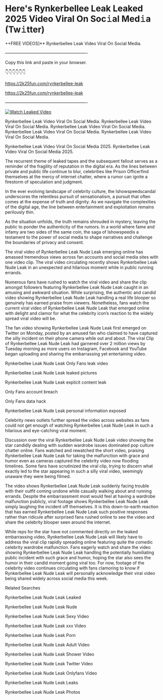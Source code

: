 # Here's Rynkerbellee Leak Leaked 2025 Video Viral On Soc𝚒al Med𝚒a (Tw𝚒tter)

++FREE VIDEOS]** Rynkerbellee Leak Video Viral On Social Media.

———————————————————-

Copy this link and paste in your browser.

👇👇👇👇👇👇

https://2k25fun.com/rynkerbellee-leak

https://2k25fun.com/rynkerbellee-leak

———————————————————-

[![Watch Leaked Video](https://miro.medium.com/v2/resize:fit:828/format:webp/1*cilzJN44JGOrTw9NJCrNHA.gif "Watch Leaked Video")](https://2k25fun.com/rynkerbellee-leak)

Rynkerbellee Leak Video Viral On Social Media. Rynkerbellee Leak Video Viral On Social Media. Rynkerbellee Leak Video Viral On Social Media. Rynkerbellee Leak Video Viral On Social Media. Rynkerbellee Leak Video Viral On Social Media.

Rynkerbellee Leak Video Viral On Social Media 2025. Rynkerbellee Leak Video Viral On Social Media 2025.

The recurrent theme of leaked tapes and the subsequent fallout serves as a reminder of the fragility of reputation in the digital era. As the lines between private and public life continue to blur, celebrities like Prison Officerfind themselves at the mercy of internet chatter, where a rumor can ignite a firestorm of speculation and judgment.

In the ever evolving landscape of celebrity culture, the Ishowspeedscandal underscores the relentless pursuit of sensationalism, a pursuit that often comes at the expense of truth and dignity. As we navigate the complexities of the digital age, the line between entertainment and exploitation remains perilously thin.

As the situation unfolds, the truth remains shrouded in mystery, leaving the public to ponder the authenticity of the rumors. In a world where fame and infamy are two sides of the same coin, the saga of Ishowspeedis a testament to the power of social media to shape narratives and challenge the boundaries of privacy and consent.

The viral video of Rynkerbellee Leak Nude Leak emerging online has amassed tremendous views across fan accounts and social media sites with one video clip. The viral video circulating recently shows Rynkerbellee Leak Nude Leak in an unexpected and hilarious moment while in public running errands.

Numerous fans have rushed to watch the viral video and share the clip amongst followers featuring Rynkerbellee Leak Nude Leak caught in an amusing and awkward situation. While surprising, the authentic and candid video showing Rynkerbellee Leak Nude Leak handling a real life blooper so genuinely has earned praise from viewers. Nonetheless, fans watch the current viral video of Rynkerbellee Leak Nude Leak that emerged online with delight and clamor for what the celebrity icon’s reaction to the widely spread viral video will be.

The fan video showing Rynkerbellee Leak Nude Leak first emerged on Twitter on Monday, posted by an amused fan who claimed to have captured the silly incident on their phone camera while out and about. The viral Clip of Rynkerbellee Leak Nude Leak had garnered over 2 million views by Tuesday morning as more users on Instagram, Facebook and YouTube began uploading and sharing the embarrassing yet entertaining video.

Rynkerbellee Leak Nude Leak Only Fans leak video

Rynkerbellee Leak Nude Leak leaked pictures

Rynkerbellee Leak Nude Leak explicit content leak

Only Fans account breach

Only Fans data hack

Rynkerbellee Leak Nude Leak personal information exposed

Celebrity news outlets further spread the video across websites as fans could not get enough of watching Rynkerbellee Leak Nude Leak in such a hilarious and eye-catching viral moment.

Discussion over the viral Rynkerbellee Leak Nude Leak video showing the star candidly dealing with sudden wardrobe issues dominated pop culture chatter online. Fans watched and rewatched the short video, praising Rynkerbellee Leak Nude Leak for taking the malfunction with grace and humor even as cameras captured the celebrity video now flooding timelines. Some fans have scrutinized the viral clip, trying to discern what exactly led to the star appearing in such a silly viral video, seemingly unaware they were being filmed.

The video shows Rynkerbellee Leak Nude Leak suddenly facing trouble with their outfit coming undone while casually walking about and running errands. Despite the embarrassment most would feel at having a wardrobe malfunction publicly, viral footage shows Rynkerbellee Leak Nude Leak simply laughing the incident off themselves. It is this down-to-earth reaction that has earned Rynkerbellee Leak Nude Leak such positive responses rather than ridicule after surprised fans rushed online to see the video and share the celebrity blooper seen around the internet.

While reps for the star have not commented directly on the leaked embarrassing video, Rynkerbellee Leak Nude Leak will likely have to address the viral clip rapidly spreading online featuring quite the comedic celebrity wardrobe malfunction. Fans eagerly watch and share the video showing Rynkerbellee Leak Nude Leak handling the potentially humiliating public incident with such grace and humor, hoping the star also sees the humor in their candid moment going viral too. For now, footage of the celebrity video continues circulating with fans clamoring to know if Rynkerbellee Leak Nude Leak will personally acknowledge their viral video being shared widely across social media this week.

Related Searches

Rynkerbellee Leak Nude Leak Leaked

Rynkerbellee Leak Nude Leak Nude

Rynkerbellee Leak Nude Leak Sexy Video

Rynkerbellee Leak Nude Leak xxx Video

Rynkerbellee Leak Nude Leak Porn

Rynkerbellee Leak Nude Leak Adult Video

Rynkerbellee Leak Nude Leak Shower Video

Rynkerbellee Leak Nude Leak Twitter Video

Rynkerbellee Leak Nude Leak Onlyfans Video

Rynkerbellee Leak Nude Leak Leaks

Rynkerbellee Leak Nude Leak Photos